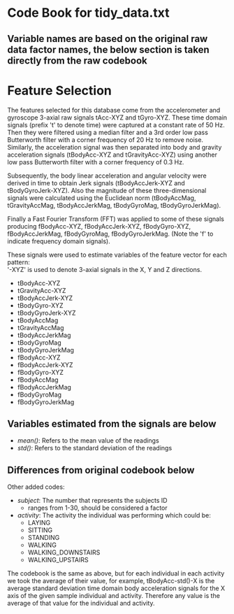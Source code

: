 # Code Book for tidy_data.txt


## Variable names are based on the original raw data factor names, the below section is taken directly from the raw codebook

Feature Selection 
=================

The features selected for this database come from the accelerometer and gyroscope 3-axial raw signals tAcc-XYZ and tGyro-XYZ. These time domain signals (prefix 't' to denote time) were captured at a constant rate of 50 Hz. Then they were filtered using a median filter and a 3rd order low pass Butterworth filter with a corner frequency of 20 Hz to remove noise. Similarly, the acceleration signal was then separated into body and gravity acceleration signals (tBodyAcc-XYZ and tGravityAcc-XYZ) using another low pass Butterworth filter with a corner frequency of 0.3 Hz. 

Subsequently, the body linear acceleration and angular velocity were derived in time to obtain Jerk signals (tBodyAccJerk-XYZ and tBodyGyroJerk-XYZ). Also the magnitude of these three-dimensional signals were calculated using the Euclidean norm (tBodyAccMag, tGravityAccMag, tBodyAccJerkMag, tBodyGyroMag, tBodyGyroJerkMag). 

Finally a Fast Fourier Transform (FFT) was applied to some of these signals producing fBodyAcc-XYZ, fBodyAccJerk-XYZ, fBodyGyro-XYZ, fBodyAccJerkMag, fBodyGyroMag, fBodyGyroJerkMag. (Note the 'f' to indicate frequency domain signals). 

These signals were used to estimate variables of the feature vector for each pattern:  
'-XYZ' is used to denote 3-axial signals in the X, Y and Z directions.

+ tBodyAcc-XYZ
+ tGravityAcc-XYZ
+ tBodyAccJerk-XYZ
+ tBodyGyro-XYZ
+ tBodyGyroJerk-XYZ
+ tBodyAccMag
+ tGravityAccMag
+ tBodyAccJerkMag
+ tBodyGyroMag
+ tBodyGyroJerkMag
+ fBodyAcc-XYZ
+ fBodyAccJerk-XYZ
+ fBodyGyro-XYZ
+ fBodyAccMag
+ fBodyAccJerkMag
+ fBodyGyroMag
+ fBodyGyroJerkMag

## Variables estimated from the signals are below
+ *mean()*: Refers to the mean value of the readings
+ *std()*: Refers to the standard deviation of the readings

## Differences from original codebook below
Other added codes:
+ *subject*: The number that represents the subjects ID
    + ranges from 1-30, should be considered a factor
+ *activity*: The activity the individual was performing which could be:
    + LAYING
    + SITTING
    + STANDING
    + WALKING
    + WALKING_DOWNSTAIRS
    + WALKING_UPSTAIRS


The codebook is the same as above, but for each individual in each activity we took the average of their value, for example, tBodyAcc-std()-X is the average standard deviation time domain body acceleration signals for the X axis of the given sample individual and activity. Therefore any value is the average of that value for the individual and activity.